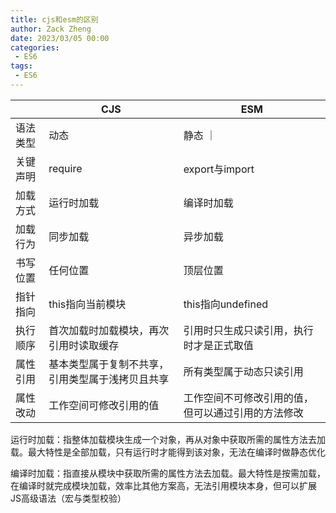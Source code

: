 ```yaml
---
title: cjs和esm的区别
author: Zack Zheng
date: 2023/03/05 00:00
categories:
 - ES6
tags:
 - ES6
---
```



|          | CJS                                              | ESM                                                |
| -------- | ------------------------------------------------ | -------------------------------------------------- |
| 语法类型 | 动态                                             | 静态 ｜                                            |
| 关键声明 | require                                          | export与import                                     |
| 加载方式 | 运行时加载                                       | 编译时加载                                         |
| 加载行为 | 同步加载                                         | 异步加载                                           |
| 书写位置 | 任何位置                                         | 顶层位置                                           |
| 指针指向 | this指向当前模块                                 | this指向undefined                                  |
| 执行顺序 | 首次加载时加载模块，再次引用时读取缓存           | 引用时只生成只读引用，执行时才是正式取值           |
| 属性引用 | 基本类型属于复制不共享，引用类型属于浅拷贝且共享 | 所有类型属于动态只读引用                           |
| 属性改动 | 工作空间可修改引用的值                           | 工作空间不可修改引用的值，但可以通过引用的方法修改 |


运行时加载：指整体加载模块生成一个对象，再从对象中获取所需的属性方法去加载。最大特性是全部加载，只有运行时才能得到该对象，无法在编译时做静态优化   


编译时加载：指直接从模块中获取所需的属性方法去加载。最大特性是按需加载，在编译时就完成模块加载，效率比其他方案高，无法引用模块本身，但可以扩展JS高级语法（宏与类型校验）   
